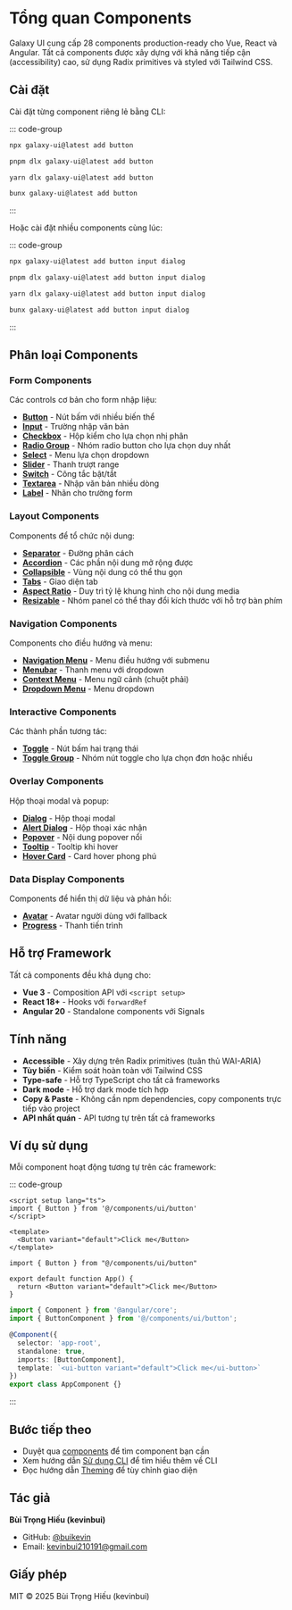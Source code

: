 # Tổng quan Components

Galaxy UI cung cấp 28 components production-ready cho Vue, React và Angular. Tất cả components được xây dựng với khả năng tiếp cận (accessibility) cao, sử dụng Radix primitives và styled với Tailwind CSS.

## Cài đặt

Cài đặt từng component riêng lẻ bằng CLI:

::: code-group

```bash [npm]
npx galaxy-ui@latest add button
```

```bash [pnpm]
pnpm dlx galaxy-ui@latest add button
```

```bash [yarn]
yarn dlx galaxy-ui@latest add button
```

```bash [bun]
bunx galaxy-ui@latest add button
```

:::

Hoặc cài đặt nhiều components cùng lúc:

::: code-group

```bash [npm]
npx galaxy-ui@latest add button input dialog
```

```bash [pnpm]
pnpm dlx galaxy-ui@latest add button input dialog
```

```bash [yarn]
yarn dlx galaxy-ui@latest add button input dialog
```

```bash [bun]
bunx galaxy-ui@latest add button input dialog
```

:::

## Phân loại Components

### Form Components

Các controls cơ bản cho form nhập liệu:

- **[Button](./button)** - Nút bấm với nhiều biến thể
- **[Input](./input)** - Trường nhập văn bản
- **[Checkbox](./checkbox)** - Hộp kiểm cho lựa chọn nhị phân
- **[Radio Group](./radio-group)** - Nhóm radio button cho lựa chọn duy nhất
- **[Select](./select)** - Menu lựa chọn dropdown
- **[Slider](./slider)** - Thanh trượt range
- **[Switch](./switch)** - Công tắc bật/tắt
- **[Textarea](./textarea)** - Nhập văn bản nhiều dòng
- **[Label](./label)** - Nhãn cho trường form

### Layout Components

Components để tổ chức nội dung:

- **[Separator](./separator)** - Đường phân cách
- **[Accordion](./accordion)** - Các phần nội dung mở rộng được
- **[Collapsible](./collapsible)** - Vùng nội dung có thể thu gọn
- **[Tabs](./tabs)** - Giao diện tab
- **[Aspect Ratio](./aspect-ratio)** - Duy trì tỷ lệ khung hình cho nội dung media
- **[Resizable](./resizable)** - Nhóm panel có thể thay đổi kích thước với hỗ trợ bàn phím

### Navigation Components

Components cho điều hướng và menu:

- **[Navigation Menu](./navigation-menu)** - Menu điều hướng với submenu
- **[Menubar](./menubar)** - Thanh menu với dropdown
- **[Context Menu](./context-menu)** - Menu ngữ cảnh (chuột phải)
- **[Dropdown Menu](./dropdown-menu)** - Menu dropdown

### Interactive Components

Các thành phần tương tác:

- **[Toggle](./toggle)** - Nút bấm hai trạng thái
- **[Toggle Group](./toggle-group)** - Nhóm nút toggle cho lựa chọn đơn hoặc nhiều

### Overlay Components

Hộp thoại modal và popup:

- **[Dialog](./dialog)** - Hộp thoại modal
- **[Alert Dialog](./alert-dialog)** - Hộp thoại xác nhận
- **[Popover](./popover)** - Nội dung popover nổi
- **[Tooltip](./tooltip)** - Tooltip khi hover
- **[Hover Card](./hover-card)** - Card hover phong phú

### Data Display Components

Components để hiển thị dữ liệu và phản hồi:

- **[Avatar](./avatar)** - Avatar người dùng với fallback
- **[Progress](./progress)** - Thanh tiến trình

## Hỗ trợ Framework

Tất cả components đều khả dụng cho:

- **Vue 3** - Composition API với `<script setup>`
- **React 18+** - Hooks với `forwardRef`
- **Angular 20** - Standalone components với Signals

## Tính năng

- **Accessible** - Xây dựng trên Radix primitives (tuân thủ WAI-ARIA)
- **Tùy biến** - Kiểm soát hoàn toàn với Tailwind CSS
- **Type-safe** - Hỗ trợ TypeScript cho tất cả frameworks
- **Dark mode** - Hỗ trợ dark mode tích hợp
- **Copy & Paste** - Không cần npm dependencies, copy components trực tiếp vào project
- **API nhất quán** - API tương tự trên tất cả frameworks

## Ví dụ sử dụng

Mỗi component hoạt động tương tự trên các framework:

::: code-group

```vue [Vue]
<script setup lang="ts">
import { Button } from '@/components/ui/button'
</script>

<template>
  <Button variant="default">Click me</Button>
</template>
```

```tsx [React]
import { Button } from "@/components/ui/button"

export default function App() {
  return <Button variant="default">Click me</Button>
}
```

```typescript [Angular]
import { Component } from '@angular/core';
import { ButtonComponent } from '@/components/ui/button';

@Component({
  selector: 'app-root',
  standalone: true,
  imports: [ButtonComponent],
  template: `<ui-button variant="default">Click me</ui-button>`
})
export class AppComponent {}
```

:::

## Bước tiếp theo

- Duyệt qua [components](#phân-loại-components) để tìm component bạn cần
- Xem hướng dẫn [Sử dụng CLI](/vi/guide/cli-usage) để tìm hiểu thêm về CLI
- Đọc hướng dẫn [Theming](/vi/guide/theming) để tùy chỉnh giao diện

## Tác giả

**Bùi Trọng Hiếu (kevinbui)**
- GitHub: [@buikevin](https://github.com/buikevin)
- Email: kevinbui210191@gmail.com

## Giấy phép

MIT © 2025 Bùi Trọng Hiếu (kevinbui)
